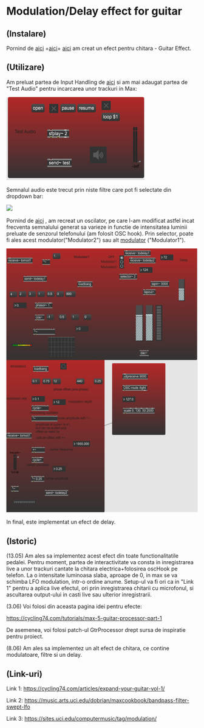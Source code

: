 # Modulation/Delay effect for guitar
## (Instalare)
Pornind de [aici](https://cycling74.com/tutorials/max-5-guitar-processor-part-1) 
+[aici](https://music.arts.uci.edu/dobrian/maxcookbook/modulating-oscillator)+
[aici](https://docs.cycling74.com/max7/tutorials/15_delaychapter01) am creat un efect pentru
chitara - Guitar Effect.

## (Utilizare)

Am preluat partea de Input Handling de [aici](https://cycling74.com/tutorials/max-5-guitar-processor-part-1) si am mai adaugat 
partea de "Test Audio" pentru incarcarea unor trackuri in Max:

![](assets/testaudio.PNG)

Semnalul audio este trecut prin niste filtre care pot fi selectate din dropdown bar:

![](assets/filtre.PNG)

Pornind de [aici](https://music.arts.uci.edu/dobrian/maxcookbook/modulating-oscillator) , am recreat un oscilator, pe care l-am modificat 
astfel incat frecventa semnalului generat sa varieze in functie de intensitatea luminii preluate de senzorul telefonului
(am folosit OSC hook). Prin selector, poate fi ales acest modulator("Modulator2") sau alt [modulator](https://cycling74.com/tutorials/lfo-tutorial-1-the-zen-of-the-silent-patch/)
("Modulator1"). 

![](assets/out.PNG)

In final, este implementat un efect de delay.

## (Istoric)

(13.05) Am ales sa implementez acest efect din toate functionalitatile pedalei. Pentru moment, partea de interactivitate va consta in inregistrarea live a unor trackuri cantate la chitara electrica+folosirea oscHook pe telefon. 
La o intensitate luminoasa slaba, aproape de 0, in max se va schimba LFO modulation, intr-o ordine anume. Setup-ul va fi ori ca in "Link 1" pentru a aplica live efectul, 
ori prin inregistrarea chitarii cu microfonul, si ascultarea output-ului in casti live sau ulterior inregistrarii.

(3.06) Voi folosi din aceasta pagina idei pentru efecte: 

https://cycling74.com/tutorials/max-5-guitar-processor-part-1 

De asemenea, voi folosi patch-ul GtrProcessor drept sursa de inspiratie pentru proiect.

(8.06) Am ales sa implementez un alt efect de chitara, ce contine modulatoare, filtre si un delay. 

## (Link-uri)
Link 1: https://cycling74.com/articles/expand-your-guitar-vol-1/

Link 2: https://music.arts.uci.edu/dobrian/maxcookbook/bandpass-filter-swept-lfo

Link 3: https://sites.uci.edu/computermusic/tag/modulation/
